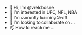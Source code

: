 - 👋 Hi, I’m @vrelobosne
- 👀 I’m interested in UFC, NFL, NBA
- 🌱 I’m currently learning Swift
- 💞️ I’m looking to collaborate on ...
- 📫 How to reach me ...

<!---
vrelobosne/vrelobosne is a ✨ special ✨ repository because its `README.md` (this file) appears on your GitHub profile.
You can click the Preview link to take a look at your changes.
--->
